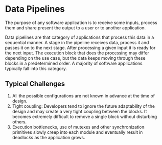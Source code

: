# Data Pipelines
The purpose of any software application is to receive some inputs, process them and share present the output to a user or to another application. 

Data pipelines are that category of applications that process this data in a sequential manner. A stage in the pipeline receives data, process it and passes it on to the next stage. After processing a given input it is ready for the next input. The execution block that does the processing may differ depending on the use case, but the data keeps moving through these blocks in a predetermined order. A majority of software applications typically fall into this category. 

## Typical Challenges
1. All the possible configurations are not known in advance at the time of design. 
2. Tight coupling: Developers tend to ignore the future adaptability of the design and may create a very tight coupling between the blocks. It becomes extremely difficult to remove a single block without disturbing others. 
3. Execution bottlenecks, use of mutexes and other synchronization primitives slowly creep into each module and eventually result in deadlocks as the application grows. 

